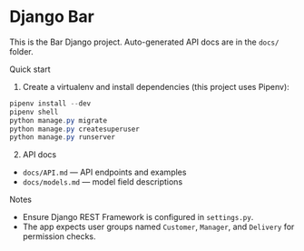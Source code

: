 # Django Bar

This is the Bar Django project. Auto-generated API docs are in the `docs/` folder.

Quick start

1. Create a virtualenv and install dependencies (this project uses Pipenv):

```powershell
pipenv install --dev
pipenv shell
python manage.py migrate
python manage.py createsuperuser
python manage.py runserver
```

2. API docs

- `docs/API.md` — API endpoints and examples
- `docs/models.md` — model field descriptions

Notes

- Ensure Django REST Framework is configured in `settings.py`.
- The app expects user groups named `Customer`, `Manager`, and `Delivery` for permission checks.
